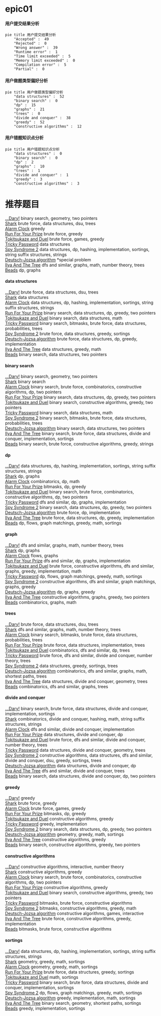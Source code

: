# epic01
<!-- tabs:start -->
#### **用户提交结果分析**

```mermaid
pie title 用户提交结果分析
    "Accepted" :  49
    "Rejected" :  0
    "Wrong answer" :  39
    "Runtime error" :  1
    "Time limit exceeded" :  5
    "Memory limit exceeded" :  0
    "Compilation error" :  5
    "Partial" :  0
```
#### **用户做题类型偏好分析**

```mermaid
pie title 用户做题类型偏好分析
    "data structures" :  52
    "binary search" :  0
    "dp" :  15
    "graphs" :  21
    "trees" :  0
    "divide and conquer" :  38
    "greedy" :  52
    "constructive algorithms" :  12
```
#### **用户错题知识点分析**

```mermaid
pie title 用户错题知识点分析
    "data structures" :  0
    "binary search" :  0
    "dp" :  2
    "graphs" :  10
    "trees" :  1
    "divide and conquer" :  1
    "greedy" :  3
    "constructive algorithms" :  3
```
<!-- tabs:end -->
# 推荐题目
[...Dary!](http://codeforces.com/problemset/problem/696/F)		binary search,
                        geometry,
                        two pointers		  
[Shark](http://codeforces.com/problemset/problem/982/D)		brute force,
                        data structures,
                        dsu,
                        trees		  
[Alarm Clock](http://codeforces.com/problemset/problem/898/D)		greedy		  
[Run For Your Prize](http://codeforces.com/problemset/problem/938/B)		brute force,
                        greedy		  
[Tokitsukaze and Duel](http://codeforces.com/problemset/problem/1190/C)		brute force,
                        games,
                        greedy		  
[Tricky Password](http://codeforces.com/problemset/problem/418/E)		data structures		  
[Spy Syndrome 2](http://codeforces.com/problemset/problem/633/C)		data structures,
                        dp,
                        hashing,
                        implementation,
                        sortings,
                        string suffix structures,
                        strings		  
[Deutsch-Jozsa algorithm](http://codeforces.com/problemset/problem/1001/I)		*special problem		  
[Ilya And The Tree](http://codeforces.com/problemset/problem/842/C)		dfs and similar,
                        graphs,
                        math,
                        number theory,
                        trees		  
[Beads](http://codeforces.com/problemset/problem/8/E)		dp,
                        graphs		  
<!-- tabs:start -->
#### **data structures**
[...Dary!](http://codeforces.com/problemset/problem/982/D)		brute force,
                        data structures,
                        dsu,
                        trees		  
[Shark](http://codeforces.com/problemset/problem/418/E)		data structures		  
[Alarm Clock](http://codeforces.com/problemset/problem/633/C)		data structures,
                        dp,
                        hashing,
                        implementation,
                        sortings,
                        string suffix structures,
                        strings		  
[Run For Your Prize](http://codeforces.com/problemset/problem/1492/C)		binary search,
                        data structures,
                        dp,
                        greedy,
                        two pointers		  
[Tokitsukaze and Duel](http://codeforces.com/problemset/problem/1490/G)		binary search,
                        data structures,
                        math		  
[Tricky Password](http://codeforces.com/problemset/problem/1479/D)		binary search,
                        bitmasks,
                        brute force,
                        data structures,
                        probabilities,
                        trees		  
[Spy Syndrome 2](http://codeforces.com/problemset/problem/1497/A)		brute force,
                        data structures,
                        greedy,
                        sortings		  
[Deutsch-Jozsa algorithm](http://codeforces.com/problemset/problem/1491/C)		brute force,
                        data structures,
                        dp,
                        greedy,
                        implementation		  
[Ilya And The Tree](http://codeforces.com/problemset/problem/1492/B)		data structures,
                        greedy,
                        math		  
[Beads](http://codeforces.com/problemset/problem/1436/E)		binary search,
                        data structures,
                        two pointers		  
#### **binary search**
[...Dary!](http://codeforces.com/problemset/problem/696/F)		binary search,
                        geometry,
                        two pointers		  
[Shark](https://codeforces.com/contest/497/problem/B)		binary search		  
[Alarm Clock](http://codeforces.com/problemset/problem/1366/E)		binary search,
                        brute force,
                        combinatorics,
                        constructive algorithms,
                        dp,
                        two pointers		  
[Run For Your Prize](http://codeforces.com/problemset/problem/1492/C)		binary search,
                        data structures,
                        dp,
                        greedy,
                        two pointers		  
[Tokitsukaze and Duel](http://codeforces.com/problemset/problem/1463/D)		binary search,
                        constructive algorithms,
                        greedy,
                        two pointers		  
[Tricky Password](http://codeforces.com/problemset/problem/1490/G)		binary search,
                        data structures,
                        math		  
[Spy Syndrome 2](http://codeforces.com/problemset/problem/1479/D)		binary search,
                        bitmasks,
                        brute force,
                        data structures,
                        probabilities,
                        trees		  
[Deutsch-Jozsa algorithm](http://codeforces.com/problemset/problem/1436/E)		binary search,
                        data structures,
                        two pointers		  
[Ilya And The Tree](http://codeforces.com/problemset/problem/1461/D)		binary search,
                        brute force,
                        data structures,
                        divide and conquer,
                        implementation,
                        sortings		  
[Beads](http://codeforces.com/problemset/problem/1493/C)		binary search,
                        brute force,
                        constructive algorithms,
                        greedy,
                        strings		  
#### **dp**
[...Dary!](http://codeforces.com/problemset/problem/633/C)		data structures,
                        dp,
                        hashing,
                        implementation,
                        sortings,
                        string suffix structures,
                        strings		  
[Shark](http://codeforces.com/problemset/problem/8/E)		dp,
                        graphs		  
[Alarm Clock](http://codeforces.com/problemset/problem/888/D)		combinatorics,
                        dp,
                        math		  
[Run For Your Prize](http://codeforces.com/problemset/problem/913/C)		bitmasks,
                        dp,
                        greedy		  
[Tokitsukaze and Duel](http://codeforces.com/problemset/problem/1366/E)		binary search,
                        brute force,
                        combinatorics,
                        constructive algorithms,
                        dp,
                        two pointers		  
[Tricky Password](http://codeforces.com/problemset/problem/1498/D)		dfs and similar,
                        dp,
                        graphs,
                        implementation		  
[Spy Syndrome 2](http://codeforces.com/problemset/problem/1492/C)		binary search,
                        data structures,
                        dp,
                        greedy,
                        two pointers		  
[Deutsch-Jozsa algorithm](https://codeforces.com/contest/1457/problem/C)		brute force,
                        dp,
                        implementation		  
[Ilya And The Tree](http://codeforces.com/problemset/problem/1491/C)		brute force,
                        data structures,
                        dp,
                        greedy,
                        implementation		  
[Beads](http://codeforces.com/problemset/problem/1437/C)		dp,
                        flows,
                        graph matchings,
                        greedy,
                        math,
                        sortings		  
#### **graph**
[...Dary!](http://codeforces.com/problemset/problem/842/C)		dfs and similar,
                        graphs,
                        math,
                        number theory,
                        trees		  
[Shark](http://codeforces.com/problemset/problem/8/E)		dp,
                        graphs		  
[Alarm Clock](http://codeforces.com/problemset/problem/164/C)		flows,
                        graphs		  
[Run For Your Prize](http://codeforces.com/problemset/problem/1498/D)		dfs and similar,
                        dp,
                        graphs,
                        implementation		  
[Tokitsukaze and Duel](http://codeforces.com/problemset/problem/1487/C)		brute force,
                        constructive algorithms,
                        dfs and similar,
                        graphs,
                        greedy,
                        implementation,
                        math		  
[Tricky Password](http://codeforces.com/problemset/problem/1437/C)		dp,
                        flows,
                        graph matchings,
                        greedy,
                        math,
                        sortings		  
[Spy Syndrome 2](http://codeforces.com/problemset/problem/1470/D)		constructive algorithms,
                        dfs and similar,
                        graph matchings,
                        graphs,
                        greedy		  
[Deutsch-Jozsa algorithm](http://codeforces.com/problemset/problem/1476/C)		dp,
                        graphs,
                        greedy		  
[Ilya And The Tree](http://codeforces.com/problemset/problem/1304/D)		constructive algorithms,
                        graphs,
                        greedy,
                        two pointers		  
[Beads](http://codeforces.com/problemset/problem/1475/C)		combinatorics,
                        graphs,
                        math		  
#### **trees**
[...Dary!](http://codeforces.com/problemset/problem/982/D)		brute force,
                        data structures,
                        dsu,
                        trees		  
[Shark](http://codeforces.com/problemset/problem/842/C)		dfs and similar,
                        graphs,
                        math,
                        number theory,
                        trees		  
[Alarm Clock](http://codeforces.com/problemset/problem/1479/D)		binary search,
                        bitmasks,
                        brute force,
                        data structures,
                        probabilities,
                        trees		  
[Run For Your Prize](http://codeforces.com/problemset/problem/1511/C)		brute force,
                        data structures,
                        implementation,
                        trees		  
[Tokitsukaze and Duel](http://codeforces.com/problemset/problem/1499/F)		combinatorics,
                        dfs and similar,
                        dp,
                        trees		  
[Tricky Password](http://codeforces.com/problemset/problem/1491/E)		brute force,
                        dfs and similar,
                        divide and conquer,
                        number theory,
                        trees		  
[Spy Syndrome 2](http://codeforces.com/problemset/problem/1466/D)		data structures,
                        greedy,
                        sortings,
                        trees		  
[Deutsch-Jozsa algorithm](http://codeforces.com/problemset/problem/1495/D)		combinatorics,
                        dfs and similar,
                        graphs,
                        math,
                        shortest paths,
                        trees		  
[Ilya And The Tree](http://codeforces.com/problemset/problem/1303/G)		data structures,
                        divide and conquer,
                        geometry,
                        trees		  
[Beads](http://codeforces.com/problemset/problem/1454/E)		combinatorics,
                        dfs and similar,
                        graphs,
                        trees		  
#### **divide and conquer**
[...Dary!](http://codeforces.com/problemset/problem/1461/D)		binary search,
                        brute force,
                        data structures,
                        divide and conquer,
                        implementation,
                        sortings		  
[Shark](http://codeforces.com/problemset/problem/1466/G)		combinatorics,
                        divide and conquer,
                        hashing,
                        math,
                        string suffix structures,
                        strings		  
[Alarm Clock](http://codeforces.com/problemset/problem/1490/D)		dfs and similar,
                        divide and conquer,
                        implementation		  
[Run For Your Prize](https://codeforces.com/contest/1483/problem/C)		data structures,
                        divide and conquer,
                        dp		  
[Tokitsukaze and Duel](http://codeforces.com/problemset/problem/1491/E)		brute force,
                        dfs and similar,
                        divide and conquer,
                        number theory,
                        trees		  
[Tricky Password](http://codeforces.com/problemset/problem/1303/G)		data structures,
                        divide and conquer,
                        geometry,
                        trees		  
[Spy Syndrome 2](http://codeforces.com/problemset/problem/1494/D)		constructive algorithms,
                        data structures,
                        dfs and similar,
                        divide and conquer,
                        dsu,
                        greedy,
                        sortings,
                        trees		  
[Deutsch-Jozsa algorithm](http://codeforces.com/problemset/problem/1482/E)		data structures,
                        divide and conquer,
                        dp		  
[Ilya And The Tree](http://codeforces.com/problemset/problem/566/C)		dfs and similar,
                        divide and conquer,
                        trees		  
[Beads](http://codeforces.com/problemset/problem/1428/F)		binary search,
                        data structures,
                        divide and conquer,
                        dp,
                        two pointers		  
#### **greedy**
[...Dary!](http://codeforces.com/problemset/problem/898/D)		greedy		  
[Shark](http://codeforces.com/problemset/problem/938/B)		brute force,
                        greedy		  
[Alarm Clock](http://codeforces.com/problemset/problem/1190/C)		brute force,
                        games,
                        greedy		  
[Run For Your Prize](http://codeforces.com/problemset/problem/913/C)		bitmasks,
                        dp,
                        greedy		  
[Tokitsukaze and Duel](http://codeforces.com/problemset/problem/1375/B)		constructive algorithms,
                        greedy		  
[Tricky Password](https://codeforces.com/contest/1173/problem/C)		greedy,
                        implementation		  
[Spy Syndrome 2](http://codeforces.com/problemset/problem/1492/C)		binary search,
                        data structures,
                        dp,
                        greedy,
                        two pointers		  
[Deutsch-Jozsa algorithm](https://codeforces.com/contest/1496/problem/C)		geometry,
                        greedy,
                        math,
                        sortings		  
[Ilya And The Tree](http://codeforces.com/problemset/problem/1493/A)		constructive algorithms,
                        greedy		  
[Beads](http://codeforces.com/problemset/problem/1463/D)		binary search,
                        constructive algorithms,
                        greedy,
                        two pointers		  
#### **constructive algorithms**
[...Dary!](http://codeforces.com/problemset/problem/1355/F)		constructive algorithms,
                        interactive,
                        number theory		  
[Shark](http://codeforces.com/problemset/problem/1375/B)		constructive algorithms,
                        greedy		  
[Alarm Clock](http://codeforces.com/problemset/problem/1366/E)		binary search,
                        brute force,
                        combinatorics,
                        constructive algorithms,
                        dp,
                        two pointers		  
[Run For Your Prize](http://codeforces.com/problemset/problem/1493/A)		constructive algorithms,
                        greedy		  
[Tokitsukaze and Duel](http://codeforces.com/problemset/problem/1463/D)		binary search,
                        constructive algorithms,
                        greedy,
                        two pointers		  
[Tricky Password](https://codeforces.com/contest/1456/problem/B)		bitmasks,
                        brute force,
                        constructive algorithms		  
[Spy Syndrome 2](http://codeforces.com/problemset/problem/1492/D)		bitmasks,
                        constructive algorithms,
                        greedy,
                        math		  
[Deutsch-Jozsa algorithm](https://codeforces.com/contest/1504/problem/D)		constructive algorithms,
                        games,
                        interactive		  
[Ilya And The Tree](https://codeforces.com/contest/1483/problem/A)		brute force,
                        constructive algorithms,
                        greedy,
                        implementation		  
[Beads](https://codeforces.com/contest/1457/problem/D)		bitmasks,
                        brute force,
                        constructive algorithms		  
#### **sortings**
[...Dary!](http://codeforces.com/problemset/problem/633/C)		data structures,
                        dp,
                        hashing,
                        implementation,
                        sortings,
                        string suffix structures,
                        strings		  
[Shark](https://codeforces.com/contest/1496/problem/C)		geometry,
                        greedy,
                        math,
                        sortings		  
[Alarm Clock](http://codeforces.com/problemset/problem/1495/A)		geometry,
                        greedy,
                        math,
                        sortings		  
[Run For Your Prize](http://codeforces.com/problemset/problem/1497/A)		brute force,
                        data structures,
                        greedy,
                        sortings		  
[Tokitsukaze and Duel](http://codeforces.com/problemset/problem/1427/A)		math,
                        sortings		  
[Tricky Password](http://codeforces.com/problemset/problem/1461/D)		binary search,
                        brute force,
                        data structures,
                        divide and conquer,
                        implementation,
                        sortings		  
[Spy Syndrome 2](http://codeforces.com/problemset/problem/1437/C)		dp,
                        flows,
                        graph matchings,
                        greedy,
                        math,
                        sortings		  
[Deutsch-Jozsa algorithm](http://codeforces.com/problemset/problem/1473/A)		greedy,
                        implementation,
                        math,
                        sortings		  
[Ilya And The Tree](http://codeforces.com/problemset/problem/1486/B)		binary search,
                        geometry,
                        shortest paths,
                        sortings		  
[Beads](http://codeforces.com/problemset/problem/1480/B)		greedy,
                        implementation,
                        sortings		  
<!-- tabs:end -->
